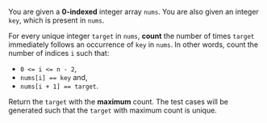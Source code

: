 You are given a **0-indexed** integer array `nums`. You are also given an integer `key`, which is present in `nums`.

For every unique integer `target` in `nums`, **count** the number of times `target` immediately follows an occurrence of `key` in `nums`. In other words, count the number of indices `i` such that:

- `0 <= i <= n - 2`,
- `nums[i] == key` and,
- `nums[i + 1] == target`.

Return the `target` with the **maximum** count. The test cases will be generated such that the `target` with maximum count is unique.